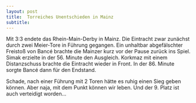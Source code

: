 ```yaml
---
layout: post
title:  Torreiches Unentschieden in Mainz
subtitle:  
---
```


Mit 3:3 endete das Rhein-Main-Derby in Mainz. Die Eintracht zwar zunächst durch zwei Meier-Tore in Führung gegangen. Ein unhaltbar abgefälschter Freistoß von Bancé brachte die Mainzer kurz vor der Pause zurück ins Spiel. Simak erzielte in der 56. Minute den Ausgleich. Korkmaz mit einem Distanzschuss brachte die Eintracht wieder in Front. In der 86. Minute sorgte Bancé dann für den Endstand.

Schade, nach einer Führung mit 2 Toren hätte es ruhig einen Sieg geben können. Aber naja, mit dem Punkt können wir leben. Und der 9. Platz ist auch verteidigt worden...

